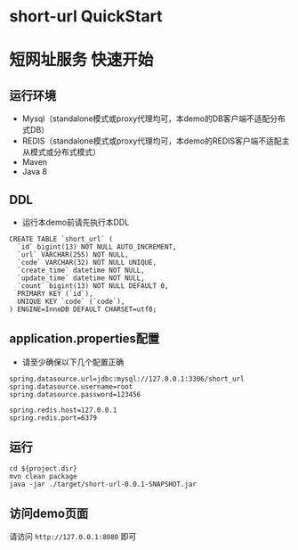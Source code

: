 # short-url QuickStart
# 短网址服务 快速开始

## 运行环境
- Mysql（standalone模式或proxy代理均可，本demo的DB客户端不适配分布式DB）
- REDIS（standalone模式或proxy代理均可，本demo的REDIS客户端不适配主从模式或分布式模式）
- Maven
- Java 8

## DDL
- 运行本demo前请先执行本DDL
```
CREATE TABLE `short_url` (
  `id` bigint(13) NOT NULL AUTO_INCREMENT,
  `url` VARCHAR(255) NOT NULL,
  `code` VARCHAR(32) NOT NULL UNIQUE,
  `create_time` datetime NOT NULL,
  `update_time` datetime NOT NULL,
  `count` bigint(13) NOT NULL DEFAULT 0,
  PRIMARY KEY (`id`),
  UNIQUE KEY `code` (`code`),
) ENGINE=InnoDB DEFAULT CHARSET=utf8;
```

## application.properties配置
- 请至少确保以下几个配置正确
```
spring.datasource.url=jdbc:mysql://127.0.0.1:3306/short_url
spring.datasource.username=root
spring.datasource.password=123456

spring.redis.host=127.0.0.1
spring.redis.port=6379
```

## 运行
```
cd ${project.dir}
mvn clean package
java -jar ./target/short-url-0.0.1-SNAPSHOT.jar
```

## 访问demo页面
请访问 `http://127.0.0.1:8080` 即可